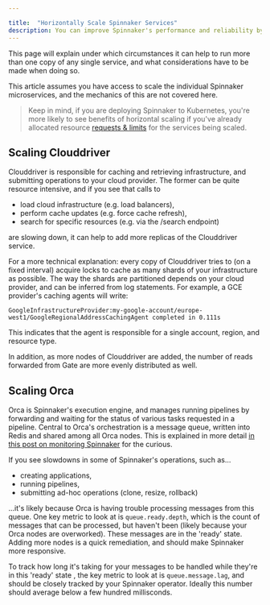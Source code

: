 ```yaml
---

title:  "Horizontally Scale Spinnaker Services"
description: You can improve Spinnaker's performance and reliability by scaling its microservces. 
---
```


This page will explain under which circumstances it can help to
run more than one copy of any single service, and what considerations have to
be made when doing so.

This article assumes you have access to scale the individual Spinnaker
microservices, and the mechanics of this are not covered here.

> Keep in mind, if you are deploying Spinnaker to Kubernetes, you're more
> likely to see benefits of horizontal scaling if you've already allocated
> resource [requests & limits](/docs/reference/halyard/component-sizing) for the
> services being scaled.

## Scaling Clouddriver

Clouddriver is responsible for caching and retrieving infrastructure, and
submitting operations to your cloud provider. The former can be quite resource
intensive, and if you see that calls to

* load cloud infrastructure (e.g. load balancers),
* perform cache updates (e.g. force cache refresh),
* search for specific resources (e.g. via the /search endpoint)

are slowing down, it can help to add more replicas of the Clouddriver service.

For a more technical explanation: every copy of Clouddriver tries to (on a
fixed interval) acquire locks to cache as many shards of your infrastructure as
possible. The way the shards are partitioned depends on your cloud
provider, and can be inferred from log statements. For example, a GCE
provider's caching agents will write:

```
GoogleInfrastructureProvider:my-google-account/europe-west1/GoogleRegionalAddressCachingAgent completed in 0.111s
```

This indicates that the agent is responsible for a single account, region,
and resource type.

In addition, as more nodes of Clouddriver are added, the number of reads
forwarded from Gate are more evenly distributed as well.

## Scaling Orca

Orca is Spinnaker's execution engine, and manages running pipelines by
forwarding and waiting for the status of various tasks requested in a pipeline.
Central to Orca's orchestration is a message queue, written into Redis and
shared among all Orca nodes. This is explained in more detail [in this post on
monitoring
Spinnaker](https://blog.spinnaker.io/monitoring-spinnaker-part-1-4847f42a3abd)
for the curious.

If you see slowdowns in some of Spinnaker's operations, such as...

* creating applications,
* running pipelines,
* submitting ad-hoc operations (clone, resize, rollback)

...it's likely because Orca is having trouble processing messages from this
queue. One key metric to look at is `queue.ready.depth`, which is the count of
messages that can be processed, but haven't been (likely because your Orca
nodes are overworked). These messages are in the 'ready' state. Adding more
nodes is a quick remediation, and should make Spinnaker more responsive.

To track how long it's taking for your messages to be handled while they're in
this 'ready' state , the key metric
to look at is `queue.message.lag`, and should be closely tracked by your Spinnaker
operator. Ideally this number should average below a few hundred millisconds.
